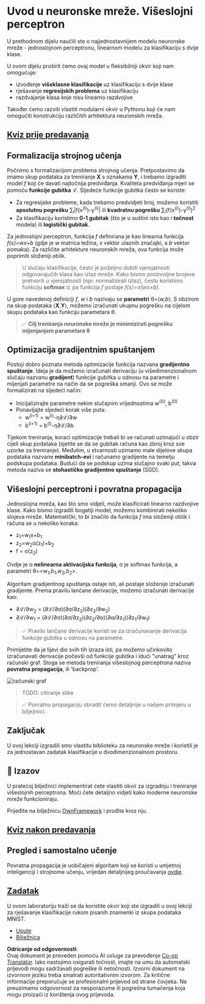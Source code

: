 <!--
CO_OP_TRANSLATOR_METADATA:
{
  "original_hash": "186bf7eeab776b36f557357ea56d4751",
  "translation_date": "2025-08-25T23:47:04+00:00",
  "source_file": "lessons/3-NeuralNetworks/04-OwnFramework/README.md",
  "language_code": "hr"
}
-->
# Uvod u neuronske mreže. Višeslojni perceptron

U prethodnom dijelu naučili ste o najjednostavnijem modelu neuronske mreže - jednoslojnom perceptronu, linearnom modelu za klasifikaciju s dvije klase.

U ovom dijelu proširit ćemo ovaj model u fleksibilniji okvir koji nam omogućuje:

* izvođenje **višeklasne klasifikacije** uz klasifikaciju s dvije klase
* rješavanje **regresijskih problema** uz klasifikaciju
* razdvajanje klasa koje nisu linearno razdvojive

Također ćemo razviti vlastiti modularni okvir u Pythonu koji će nam omogućiti konstrukciju različitih arhitektura neuronskih mreža.

## [Kviz prije predavanja](https://ff-quizzes.netlify.app/en/ai/quiz/7)

## Formalizacija strojnog učenja

Počnimo s formalizacijom problema strojnog učenja. Pretpostavimo da imamo skup podataka za treniranje **X** s oznakama **Y**, i trebamo izgraditi model *f* koji će davati najtočnija predviđanja. Kvaliteta predviđanja mjeri se pomoću **funkcije gubitka** ℒ. Sljedeće funkcije gubitka često se koriste:

* Za regresijske probleme, kada trebamo predvidjeti broj, možemo koristiti **apsolutnu pogrešku** ∑<sub>i</sub>|f(x<sup>(i)</sup>)-y<sup>(i)</sup>| ili **kvadratnu pogrešku** ∑<sub>i</sub>(f(x<sup>(i)</sup>)-y<sup>(i)</sup>)<sup>2</sup>
* Za klasifikaciju koristimo **0-1 gubitak** (što je u suštini isto kao i **točnost** modela) ili **logistički gubitak**.

Za jednoslojni perceptron, funkcija *f* definirana je kao linearna funkcija *f(x)=wx+b* (gdje je *w* matrica težina, *x* vektor ulaznih značajki, a *b* vektor pomaka). Za različite arhitekture neuronskih mreža, ova funkcija može poprimiti složeniji oblik.

> U slučaju klasifikacije, često je poželjno dobiti vjerojatnosti odgovarajućih klasa kao izlaz mreže. Kako bismo proizvoljne brojeve pretvorili u vjerojatnosti (npr. normalizirali izlaz), često koristimo funkciju **softmax** σ, pa funkcija *f* postaje *f(x)=σ(wx+b)*.

U gore navedenoj definiciji *f*, *w* i *b* nazivaju se **parametri** θ=⟨*w,b*⟩. S obzirom na skup podataka ⟨**X**,**Y**⟩, možemo izračunati ukupnu pogrešku na cijelom skupu podataka kao funkciju parametara θ.

> ✅ **Cilj treniranja neuronske mreže je minimizirati pogrešku mijenjanjem parametara θ**

## Optimizacija gradijentnim spuštanjem

Postoji dobro poznata metoda optimizacije funkcija nazvana **gradijentno spuštanje**. Ideja je da možemo izračunati derivaciju (u višedimenzionalnom slučaju nazvanu **gradijent**) funkcije gubitka u odnosu na parametre i mijenjati parametre na način da se pogreška smanji. Ovo se može formalizirati na sljedeći način:

* Inicijalizirajte parametre nekim slučajnim vrijednostima w<sup>(0)</sup>, b<sup>(0)</sup>
* Ponavljajte sljedeći korak više puta:
    - w<sup>(i+1)</sup> = w<sup>(i)</sup>-η∂ℒ/∂w
    - b<sup>(i+1)</sup> = b<sup>(i)</sup>-η∂ℒ/∂b

Tijekom treniranja, koraci optimizacije trebali bi se računati uzimajući u obzir cijeli skup podataka (sjetite se da se gubitak računa kao zbroj kroz sve uzorke za treniranje). Međutim, u stvarnosti uzimamo male dijelove skupa podataka nazvane **minibatch-evi** i računamo gradijente na temelju podskupa podataka. Budući da se podskup uzima slučajno svaki put, takva metoda naziva se **stohastičko gradijentno spuštanje** (SGD).

## Višeslojni perceptroni i povratna propagacija

Jednoslojna mreža, kao što smo vidjeli, može klasificirati linearno razdvojive klase. Kako bismo izgradili bogatiji model, možemo kombinirati nekoliko slojeva mreže. Matematički, to bi značilo da funkcija *f* ima složeniji oblik i računa se u nekoliko koraka:
* z<sub>1</sub>=w<sub>1</sub>x+b<sub>1</sub>
* z<sub>2</sub>=w<sub>2</sub>α(z<sub>1</sub>)+b<sub>2</sub>
* f = σ(z<sub>2</sub>)

Ovdje je α **nelinearna aktivacijska funkcija**, σ je softmax funkcija, a parametri θ=<*w<sub>1</sub>,b<sub>1</sub>,w<sub>2</sub>,b<sub>2</sub>*>.

Algoritam gradijentnog spuštanja ostaje isti, ali postaje složenije izračunati gradijente. Prema pravilu lančane derivacije, možemo izračunati derivacije kao:

* ∂ℒ/∂w<sub>2</sub> = (∂ℒ/∂σ)(∂σ/∂z<sub>2</sub>)(∂z<sub>2</sub>/∂w<sub>2</sub>)
* ∂ℒ/∂w<sub>1</sub> = (∂ℒ/∂σ)(∂σ/∂z<sub>2</sub>)(∂z<sub>2</sub>/∂α)(∂α/∂z<sub>1</sub>)(∂z<sub>1</sub>/∂w<sub>1</sub>)

> ✅ Pravilo lančane derivacije koristi se za izračunavanje derivacija funkcije gubitka u odnosu na parametre.

Primijetite da je lijevi dio svih tih izraza isti, pa možemo učinkovito izračunavati derivacije počevši od funkcije gubitka i idući "unatrag" kroz računski graf. Stoga se metoda treniranja višeslojnog perceptrona naziva **povratna propagacija**, ili 'backprop'.

<img alt="računski graf" src="images/ComputeGraphGrad.png"/>

> TODO: citiranje slike

> ✅ Povratnu propagaciju obradit ćemo detaljnije u našem primjeru u bilježnici.  

## Zaključak

U ovoj lekciji izgradili smo vlastitu biblioteku za neuronske mreže i koristili je za jednostavan zadatak klasifikacije u dvodimenzionalnom prostoru.

## 🚀 Izazov

U pratećoj bilježnici implementirat ćete vlastiti okvir za izgradnju i treniranje višeslojnih perceptrona. Moći ćete detaljno vidjeti kako moderne neuronske mreže funkcioniraju.

Prijeđite na bilježnicu [OwnFramework](../../../../../lessons/3-NeuralNetworks/04-OwnFramework/OwnFramework.ipynb) i prođite kroz nju.

## [Kviz nakon predavanja](https://ff-quizzes.netlify.app/en/ai/quiz/8)

## Pregled i samostalno učenje

Povratna propagacija je uobičajeni algoritam koji se koristi u umjetnoj inteligenciji i strojnome učenju, vrijedan detaljnijeg proučavanja [ovdje](https://wikipedia.org/wiki/Backpropagation).

## [Zadatak](lab/README.md)

U ovom laboratoriju traži se da koristite okvir koji ste izgradili u ovoj lekciji za rješavanje klasifikacije rukom pisanih znamenki iz skupa podataka MNIST.

* [Upute](lab/README.md)
* [Bilježnica](../../../../../lessons/3-NeuralNetworks/04-OwnFramework/lab/MyFW_MNIST.ipynb)

**Odricanje od odgovornosti**:  
Ovaj dokument je preveden pomoću AI usluge za prevođenje [Co-op Translator](https://github.com/Azure/co-op-translator). Iako nastojimo osigurati točnost, imajte na umu da automatski prijevodi mogu sadržavati pogreške ili netočnosti. Izvorni dokument na izvornom jeziku treba smatrati autoritativnim izvorom. Za kritične informacije preporučuje se profesionalni prijevod od strane čovjeka. Ne preuzimamo odgovornost za nesporazume ili pogrešna tumačenja koja mogu proizaći iz korištenja ovog prijevoda.